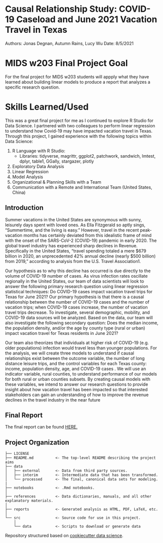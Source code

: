 # Causal Relationship Study: COVID-19 Caseload and June 2021 Vacation Travel in Texas
Authors: Jonas Degnan, Autumn Rains, Lucy Wu
Date: 8/5/2021

# MIDS w203 Final Project Goal
For the final project for MIDS w203 students will appply what they have learned about building linear models 
to produce a report that analyzes a specific research question.

# Skills Learned/Used
This was a great final project for me as I continued to explore R Studio for Data Science. I partnered with two 
colleagues to perform linear regression to understand how Covid-19 may have impacted vacation travel in Texas. 
Through this project, I gained experience with the following topics within Data Science:

1. R Language with R Studio:
   -  Libraries: tidyverse, magrittr, ggplot2, patchwork, sandwich, lmtest, dplyr, table1, GGally, stargazer, plotly
2. Exploratory Data Analysis 
3. Linear Regression 
4. Model Analysis 
5. Organizational & Planning Skills with a Team
6. Communication with a Remote and International Team (United States, China)

## Introduction
Summer vacations in the United States are synonymous with sunny, leisurely days spent with loved ones.
As Ella Fitzgerald so aptly sings, “Summertime, and the living is easy.” However, travel in the recent peak-vacation months 
has certainly deviated from this idealistic frame of mind with the onset of the SARS-CoV-2
(COVID-19) pandemic in early 2020. The global travel industry has experienced sharp declines in Revenue.
Specifically in the United States, “travel spending totaled a mere $679 billion in 2020, an unprecedented 42%
annual decline (nearly $500 billion) from 2019,” according to analysis from the U.S. Travel Association1. 


Our hypothesis as to why this decline has occurred is due directly to the volume of COVID-19 number of
cases. As virus infection rates oscillate regionally in the United States, our team of data scientists will look
to answer the following primary research question using linear regression statistical techniques:
Do COVID-19 cases impact vacation travel trips for Texas for June 2021?
Our primary hypothesis is that there is a causal relationship between the number of COVID-19 cases and
the number of vacation trips; when COVID-19 cases increase, the number of vacation travel trips decrease.
To investigate, several demographic, mobility, and COVID-19 data sources will be analyzed. Based on the
data, our team will also investigate the following secondary question:
Does the median income, the population density, and/or the age by county type (rural or urban) impact
vacation travel for Texas residents in June 2021?


Our team also theorizes that individuals at higher risk of COVID-19 (e.g. older populations) infection would
travel less than younger populations. For the analysis, we will create three models to understand if causal
relationships exist between the outcome variable, the number of long distance leisure trips, and the control
variables for each Texas county: income, population density, age, and COVID-19 cases . We will use an
indicator variable, rural counties, to understand performance of our models for both rural or urban counties
subsets. By creating causal models with these variables, we intend to answer our research questions to
provide insight about how vacation travel has been impacted so that interested stakeholders can gain an
understanding of how to improve the revenue declines in the travel industry in the near future

## Final Report
The final report can be found [HERE.](https://github.com/autumninthecloud/causal_study_COVID-19/blob/ceb7eed10d7cd2ab9352aa55278b5885639201e0/reports/Final_Report.pdf)

 


## Project Organization

    ├── LICENSE
    ├── README.md          <- The top-level README describing the project aims
    ├── data
    │   ├── external       <- Data from third party sources.
    │   ├── interim        <- Intermediate data that has been transformed.
    │   └── processed      <- The final, canonical data sets for modeling.
    |
    ├── notebooks          <- .Rmd notebooks. 
    │
    ├── references         <- Data dictionaries, manuals, and all other explanatory materials.
    │
    ├── reports            <- Generated analysis as HTML, PDF, LaTeX, etc.
    │
    └── src                <- Source code for use in this project.
        │
        └── data           <- Scripts to download or generate data


Repository structured based on [cookiecutter data science](https://drivendata.github.io/cookiecutter-data-science).
